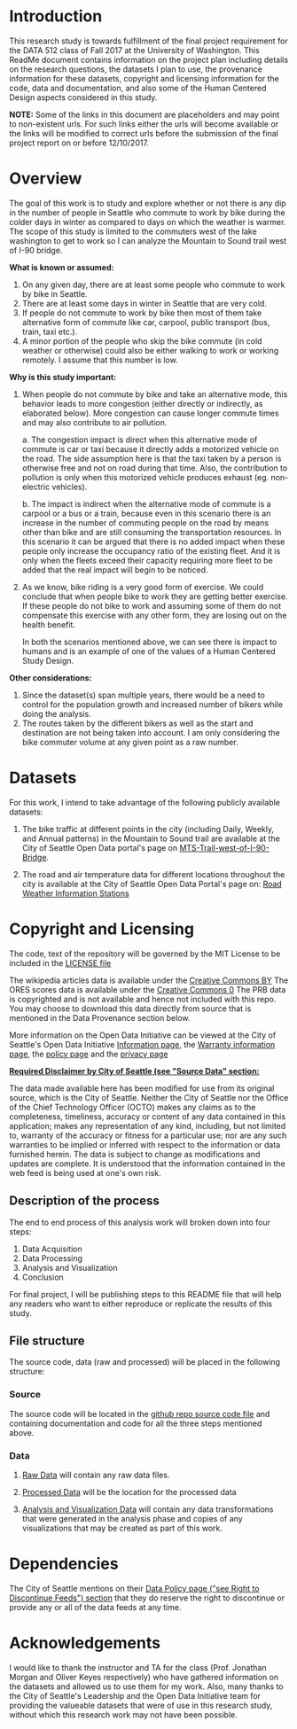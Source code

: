
# Introduction
This research study is towards fulfillment of the final project requirement for the DATA 512 class of Fall 2017 at the University of Washington. This ReadMe document contains information on the project plan including details on the research questions, the datasets I plan to use, the provenance information for these datasets, copyright and licensing information for the code, data and documentation, and also some of the Human Centered Design aspects considered in this study.    

<b>NOTE:</b> Some of the links in this document are placeholders and may point to non-existent urls. For such links either the urls will become available or the links will be modified to correct urls before the submission of the final project report on or before 12/10/2017.

# Overview

The goal of this work is to study and explore whether or not there is any dip in the number of people in Seattle who commute to work by bike during the colder days in winter as compared to days on which the weather is warmer. The scope of this study is limited to the commuters west of the lake washington to get to work so I can analyze the Mountain to Sound trail west of I-90 bridge. 

<b>What is known or assumed:</b>

1. On any given day, there are at least some people who commute to work by bike in Seattle. 
2. There are at least some days in winter in Seattle that are very cold. 
3. If people do not commute to work by bike then most of them take alternative form of commute like car, carpool, public transport (bus, train, taxi etc.). 
4. A minor portion of the people who skip the bike commute (in cold weather or otherwise) could also be either walking to work or working remotely. I assume that this number is low. 


<b>Why is this study important:</b>

1. When people do not commute by bike and take an alternative mode, this behavior leads to more congestion (either directly or indirectly, as elaborated below). More congestion can cause longer commute times and may also contribute to air pollution.   

    a. The congestion impact is direct when this alternative mode of commute is car or taxi because it directly adds a motorized vehicle on the road. The side assumption here is that the taxi taken by a person is otherwise free and not on road during that time. Also, the contribution to pollution is only when this motorized vehicle produces exhaust (eg. non-electric vehicles). 
    
    b. The impact is indirect when the alternative mode of commute is a carpool or a bus or a train, because even in this scenario there is an increase in the number of commuting people on the road by means other than bike and are still consuming the transportation resources. In this scenario it can be argued that there is no added impact when these people only increase the occupancy ratio of the existing fleet. And it is only when the fleets exceed their capacity requiring more fleet to be added that the real impact will begin to be noticed. 
    
2. As we know, bike riding is a very good form of exercise. We could conclude that when people bike to work they are getting better exercise. If these people do not bike to work and assuming some of them do not compensate this exercise with any other form, they are losing out on the health benefit.

    In both the scenarios mentioned above, we can see there is impact to humans and is an example of one of the values of a Human Centered Study Design.  
    
<b>Other considerations:</b>

1. Since the dataset(s) span multiple years, there would be a need to control for the population growth and increased number of bikers while doing the analysis. 
2. The routes taken by the different bikers as well as the start and destination are not being taken into account. I am only considering the bike commuter volume at any given point as a raw number. 

   
# Datasets

For this work, I intend to take advantage of the following publicly available datasets: 

1. The bike traffic at different points in the city (including Daily, Weekly, and Annual patterns) in the Mountain to Sound trail are available at the City of Seattle Open Data portal's page on [MTS-Trail-west-of-I-90-Bridge](https://data.seattle.gov/Transportation/MTS-Trail-west-of-I-90-Bridge/u38e-ybnc). 

2. The road and air temperature data for different locations throughout the city is available at the City of Seattle Open Data Portal's page on: [Road Weather Information Stations](https://data.seattle.gov/Transportation/Road-Weather-Information-Stations/egc4-d24i)



# Copyright and Licensing

The code, text of the repository will be governed by the MIT License to be included in the [LICENSE file](https://github.com/sumanbhagavathula/data-512-finalproject/blob/master/LICENSE)

The wikipedia articles data is available under the [Creative Commons BY](https://creativecommons.org/licenses/by/2.0/)
The ORES scores data is available under the [Creative Commons 0](https://creativecommons.org/publicdomain/zero/1.0/)
The PRB data is copyrighted and is not available and hence not included with this repo. You may choose to download this data directly from source that is mentioned in the Data Provenance section below.

More information on the Open Data Initiative can be viewed at the City of Seattle's Open Data Initiative [Information page](http://www.seattle.gov/tech/initiatives/open-data), the [Warranty information page](https://data.seattle.gov/stories/s/Data-Policy/6ukr-wvup/), the [policy page](http://www.seattle.gov/Documents/Departments/SeattleGovPortals/CityServices/OpenDataPolicyV1.pdf) and the [privacy page](http://www.seattle.gov/tech/initiatives/privacy)

<b>[Required Disclaimer by City of Seattle (see "Source Data" section:](https://data.seattle.gov/stories/s/Data-Policy/6ukr-wvup/)</b>

The data made available here has been modified for use from its original source, which is the City of Seattle. Neither the City of Seattle nor the Office of the Chief Technology Officer (OCTO) makes any claims as to the completeness, timeliness, accuracy or content of any data contained in this application; makes any representation of any kind, including, but not limited to, warranty of the accuracy or fitness for a particular use; nor are any such warranties to be implied or inferred with respect to the information or data furnished herein. The data is subject to change as modifications and updates are complete. It is understood that the information contained in the web feed is being used at one's own risk.



## Description of the process
The end to end process of this analysis work will broken down into four steps:

1. Data Acquisition
2. Data Processing
3. Analysis and Visualization
4. Conclusion

For final project, I will be publishing steps to this README file that will help any readers who want to either reproduce or replicate the results of this study. 

## File structure
The source code, data (raw and processed) will be placed in the following structure:

### Source
The source code will be located in the [github repo source code file](https://github.com/sumanbhagavathula/data-512-finalproject/blob/master/src/hcds-finalproject.ipynb) and containing documentation and code for all the three steps mentioned above.

### Data
1. [Raw Data](https://github.com/sumanbhagavathula/data-512-finalproject/tree/master/src/data/raw) will contain any raw data files. 

2. [Processed Data](https://github.com/sumanbhagavathula/data-512-finalproject/tree/master/src/data/processed) will be the location for the processed data

3. [Analysis and Visualization Data](https://github.com/sumanbhagavathula/data-512-finalproject/tree/master/src/data/processed) will contain any data transformations that were generated in the analysis phase and copies of any visualizations that may be created as part of this work.


# Dependencies

The City of Seattle mentions on their [Data Policy page ("see Right to Discontinue Feeds") section](https://data.seattle.gov/stories/s/Data-Policy/6ukr-wvup/) that they do reserve the right to discontinue or provide any or all of the data feeds at any time. 


# Acknowledgements

I would like to thank the instructor and TA for the class (Prof. Jonathan Morgan and Oliver Keyes respectively) who have gathered information on the datasets and allowed us to use them for my work. Also, many thanks to the City of Seattle's Leadership and the Open Data Initiative team for providing the valueable datasets that were of use in this research study, without which this research work may not have been possible. 
